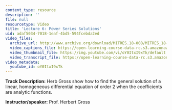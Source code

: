 ```yaml
---
content_type: resource
description: ''
file: null
resourcetype: Video
title: 'Lecture 6: Power Series Solutions'
uid: adaf5034-7018-1eaf-4bd5-594fcebda2ed
video_files:
  archive_url: http://www.archive.org/download/MITRES.18-008/MITRES_18-008_Part2_lec6_300k.mp4
  video_captions_file: https://open-learning-course-data-rc.s3.amazonaws.com/res-18-008-calculus-revisited-complex-variables-differential-equations-and-linear-algebra-fall-2011/3bd94a42e29b5488a714b787486e6aa9_oY0ItxI9xTk.vtt
  video_thumbnail_file: https://img.youtube.com/vi/oY0ItxI9xTk/default.jpg
  video_transcript_file: https://open-learning-course-data-rc.s3.amazonaws.com/res-18-008-calculus-revisited-complex-variables-differential-equations-and-linear-algebra-fall-2011/c38aa5039eae70fef1c0162271d9e672_oY0ItxI9xTk.pdf
video_metadata:
  youtube_id: oY0ItxI9xTk
---
```


**Track Description:** Herb Gross show how to find the general solution of a linear, homogeneous differential equation of order 2 when the coefficients are analytic functions.

**Instructor/speaker:** Prof. Herbert Gross